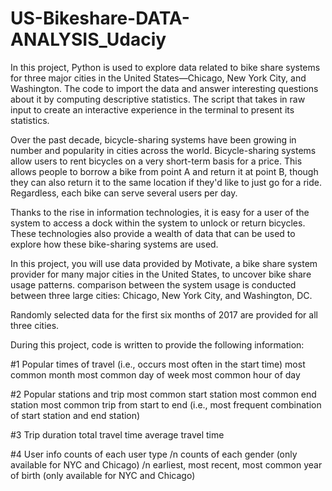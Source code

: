 # US-Bikeshare-DATA-ANALYSIS_Udaciy
In this project, Python is used to explore data related to bike share systems for three major cities in the United States—Chicago, New York City, and Washington. 
The code to import the data and answer interesting questions about it by computing descriptive statistics. 
The script that takes in raw input to create an interactive experience in the terminal to present its statistics.

Over the past decade, bicycle-sharing systems have been growing in number and popularity in cities across the world. Bicycle-sharing systems allow users to rent bicycles on a very short-term basis for a price. This allows people to borrow a bike from point A and return it at point B, though they can also return it to the same location if they'd like to just go for a ride. Regardless, each bike can serve several users per day.

Thanks to the rise in information technologies, it is easy for a user of the system to access a dock within the system to unlock or return bicycles. These technologies also provide a wealth of data that can be used to explore how these bike-sharing systems are used.

In this project, you will use data provided by Motivate, a bike share system provider for many major cities in the United States, to uncover bike share usage patterns. comparison between the system usage is conducted between three large cities: Chicago, New York City, and Washington, DC.

Randomly selected data for the first six months of 2017 are provided for all three cities. 

During this project, code is written to provide the following information:

#1 Popular times of travel (i.e., occurs most often in the start time)
most common month
most common day of week
most common hour of day

#2 Popular stations and trip
most common start station
most common end station
most common trip from start to end (i.e., most frequent combination of start station and end station)

#3 Trip duration
total travel time
average travel time

#4 User info
counts of each user type /n
counts of each gender (only available for NYC and Chicago) /n
earliest, most recent, most common year of birth (only available for NYC and Chicago)
